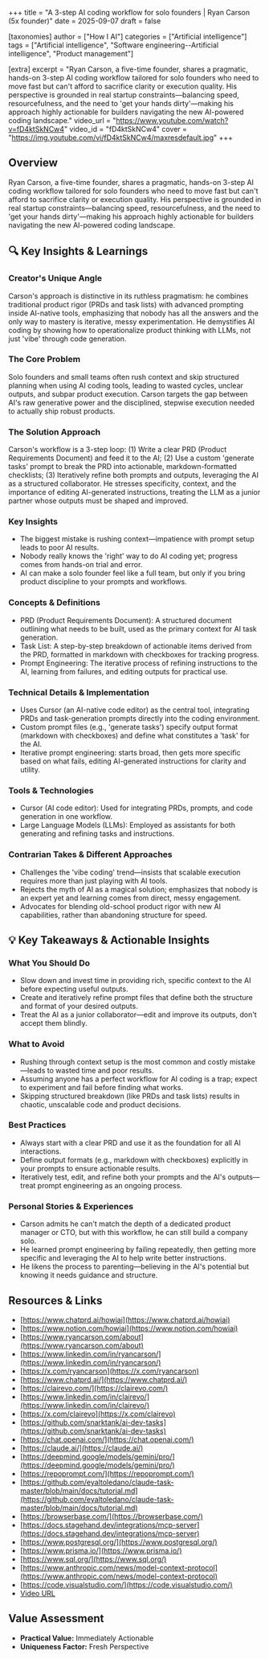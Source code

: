 +++
title = "A 3-step AI coding workflow for solo founders | Ryan Carson (5x founder)"
date = 2025-09-07
draft = false

[taxonomies]
author = ["How I AI"]
categories = ["Artificial intelligence"]
tags = ["Artificial intelligence", "Software engineering--Artificial intelligence", "Product management"]

[extra]
excerpt = "Ryan Carson, a five-time founder, shares a pragmatic, hands-on 3-step AI coding workflow tailored for solo founders who need to move fast but can't afford to sacrifice clarity or execution quality. His perspective is grounded in real startup constraints—balancing speed, resourcefulness, and the need to 'get your hands dirty'—making his approach highly actionable for builders navigating the new AI-powered coding landscape."
video_url = "https://www.youtube.com/watch?v=fD4ktSkNCw4"
video_id = "fD4ktSkNCw4"
cover = "https://img.youtube.com/vi/fD4ktSkNCw4/maxresdefault.jpg"
+++

## Overview

Ryan Carson, a five-time founder, shares a pragmatic, hands-on 3-step AI coding workflow tailored for solo founders who need to move fast but can't afford to sacrifice clarity or execution quality. His perspective is grounded in real startup constraints—balancing speed, resourcefulness, and the need to 'get your hands dirty'—making his approach highly actionable for builders navigating the new AI-powered coding landscape.

## 🔍 Key Insights & Learnings

### Creator's Unique Angle
Carson's approach is distinctive in its ruthless pragmatism: he combines traditional product rigor (PRDs and task lists) with advanced prompting inside AI-native tools, emphasizing that nobody has all the answers and the only way to mastery is iterative, messy experimentation. He demystifies AI coding by showing how to operationalize product thinking with LLMs, not just 'vibe' through code generation.

### The Core Problem
Solo founders and small teams often rush context and skip structured planning when using AI coding tools, leading to wasted cycles, unclear outputs, and subpar product execution. Carson targets the gap between AI's raw generative power and the disciplined, stepwise execution needed to actually ship robust products.

### The Solution Approach
Carson's workflow is a 3-step loop: (1) Write a clear PRD (Product Requirements Document) and feed it to the AI; (2) Use a custom 'generate tasks' prompt to break the PRD into actionable, markdown-formatted checklists; (3) Iteratively refine both prompts and outputs, leveraging the AI as a structured collaborator. He stresses specificity, context, and the importance of editing AI-generated instructions, treating the LLM as a junior partner whose outputs must be shaped and improved.

### Key Insights
- The biggest mistake is rushing context—impatience with prompt setup leads to poor AI results.
- Nobody really knows the 'right' way to do AI coding yet; progress comes from hands-on trial and error.
- AI can make a solo founder feel like a full team, but only if you bring product discipline to your prompts and workflows.

### Concepts & Definitions
- PRD (Product Requirements Document): A structured document outlining what needs to be built, used as the primary context for AI task generation.
- Task List: A step-by-step breakdown of actionable items derived from the PRD, formatted in markdown with checkboxes for tracking progress.
- Prompt Engineering: The iterative process of refining instructions to the AI, learning from failures, and editing outputs for practical use.

### Technical Details & Implementation
- Uses Cursor (an AI-native code editor) as the central tool, integrating PRDs and task-generation prompts directly into the coding environment.
- Custom prompt files (e.g., 'generate tasks') specify output format (markdown with checkboxes) and define what constitutes a 'task' for the AI.
- Iterative prompt engineering: starts broad, then gets more specific based on what fails, editing AI-generated instructions for clarity and utility.

### Tools & Technologies
- Cursor (AI code editor): Used for integrating PRDs, prompts, and code generation in one workflow.
- Large Language Models (LLMs): Employed as assistants for both generating and refining tasks and instructions.

### Contrarian Takes & Different Approaches
- Challenges the 'vibe coding' trend—insists that scalable execution requires more than just playing with AI tools.
- Rejects the myth of AI as a magical solution; emphasizes that nobody is an expert yet and learning comes from direct, messy engagement.
- Advocates for blending old-school product rigor with new AI capabilities, rather than abandoning structure for speed.

## 💡 Key Takeaways & Actionable Insights

### What You Should Do
- Slow down and invest time in providing rich, specific context to the AI before expecting useful outputs.
- Create and iteratively refine prompt files that define both the structure and format of your desired outputs.
- Treat the AI as a junior collaborator—edit and improve its outputs, don't accept them blindly.

### What to Avoid
- Rushing through context setup is the most common and costly mistake—leads to wasted time and poor results.
- Assuming anyone has a perfect workflow for AI coding is a trap; expect to experiment and fail before finding what works.
- Skipping structured breakdown (like PRDs and task lists) results in chaotic, unscalable code and product decisions.

### Best Practices
- Always start with a clear PRD and use it as the foundation for all AI interactions.
- Define output formats (e.g., markdown with checkboxes) explicitly in your prompts to ensure actionable results.
- Iteratively test, edit, and refine both your prompts and the AI's outputs—treat prompt engineering as an ongoing process.

### Personal Stories & Experiences
- Carson admits he can't match the depth of a dedicated product manager or CTO, but with this workflow, he can still build a company solo.
- He learned prompt engineering by failing repeatedly, then getting more specific and leveraging the AI to help write better instructions.
- He likens the process to parenting—believing in the AI's potential but knowing it needs guidance and structure.

## Resources & Links

- [https://www.chatprd.ai/howiai](https://www.chatprd.ai/howiai)
- [https://www.notion.com/howiai](https://www.notion.com/howiai)
- [https://www.ryancarson.com/about](https://www.ryancarson.com/about)
- [https://www.linkedin.com/in/ryancarson/](https://www.linkedin.com/in/ryancarson/)
- [https://x.com/ryancarson](https://x.com/ryancarson)
- [https://www.chatprd.ai/](https://www.chatprd.ai/)
- [https://clairevo.com/](https://clairevo.com/)
- [https://www.linkedin.com/in/clairevo/](https://www.linkedin.com/in/clairevo/)
- [https://x.com/clairevo](https://x.com/clairevo)
- [https://github.com/snarktank/ai-dev-tasks](https://github.com/snarktank/ai-dev-tasks)
- [https://chat.openai.com/](https://chat.openai.com/)
- [https://claude.ai/](https://claude.ai/)
- [https://deepmind.google/models/gemini/pro/](https://deepmind.google/models/gemini/pro/)
- [https://repoprompt.com/](https://repoprompt.com/)
- [https://github.com/eyaltoledano/claude-task-master/blob/main/docs/tutorial.md](https://github.com/eyaltoledano/claude-task-master/blob/main/docs/tutorial.md)
- [https://browserbase.com/](https://browserbase.com/)
- [https://docs.stagehand.dev/integrations/mcp-server](https://docs.stagehand.dev/integrations/mcp-server)
- [https://www.postgresql.org/](https://www.postgresql.org/)
- [https://www.prisma.io/](https://www.prisma.io/)
- [https://www.sql.org/](https://www.sql.org/)
- [https://www.anthropic.com/news/model-context-protocol](https://www.anthropic.com/news/model-context-protocol)
- [https://code.visualstudio.com/](https://code.visualstudio.com/)
- [Video URL](https://www.youtube.com/watch?v=fD4ktSkNCw4)

## Value Assessment
- **Practical Value:** Immediately Actionable
- **Uniqueness Factor:** Fresh Perspective

